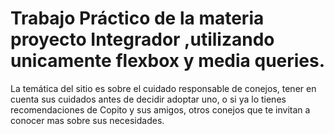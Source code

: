 # Trabajo Práctico de la materia proyecto Integrador ,utilizando unicamente flexbox y media queries.
La temática del sitio es sobre el cuidado responsable de conejos, tener en cuenta sus cuidados antes de decidir adoptar uno, o si ya lo tienes recomendaciones de Copito y sus amigos, otros conejos que te invitan a conocer mas sobre sus necesidades. 